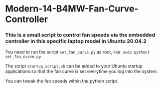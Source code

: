 # Modern-14-B4MW-Fan-Curve-Controller

### This is a small script to control fan speeds via the embedded controller in this specific laptop model in Ubuntu 20.04.2

You need to run the script `set_fan_curve.py` as root, like: `sudo python3 set_fan_curve.py`

The script `startup_script.sh` can be added to your Ubuntu startup applications so that the fan curve is set everytime you log into the system.

You can tweak the fan speeds within the python script.
